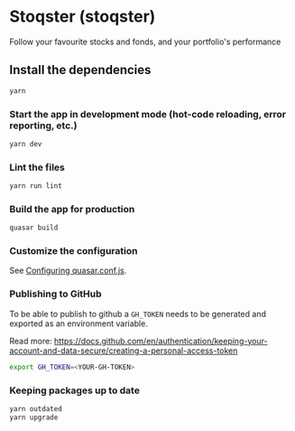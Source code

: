 # Stoqster (stoqster)

Follow your favourite stocks and fonds, and your portfolio's performance

## Install the dependencies
```bash
yarn
```

### Start the app in development mode (hot-code reloading, error reporting, etc.)
```bash
yarn dev
```

### Lint the files
```bash
yarn run lint
```

### Build the app for production
```bash
quasar build
```

### Customize the configuration
See [Configuring quasar.conf.js](https://quasar.dev/quasar-cli/quasar-conf-js).

### Publishing to GitHub
To be able to publish to github a `GH_TOKEN` needs to be generated and exported as an environment variable.

Read more: https://docs.github.com/en/authentication/keeping-your-account-and-data-secure/creating-a-personal-access-token

```bash
export GH_TOKEN=<YOUR-GH-TOKEN>
```

### Keeping packages up to date
```bash
yarn outdated
yarn upgrade
```

